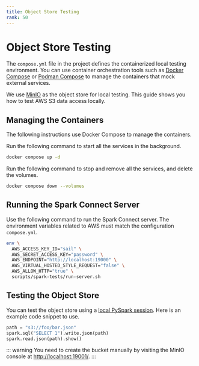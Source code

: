 ```yaml
---
title: Object Store Testing
rank: 50
---
```


# Object Store Testing

The `compose.yml` file in the project defines the containerized local testing environment.
You can use container orchestration tools such as [Docker Compose](https://docs.docker.com/compose/)
or [Podman Compose](https://github.com/containers/podman-compose) to manage the containers that mock external services.

We use [MinIO](https://min.io/) as the object store for local testing.
This guide shows you how to test AWS S3 data access locally.

## Managing the Containers

<!-- TODO: add instructions for Podman Compose -->

The following instructions use Docker Compose to manage the containers.

Run the following command to start all the services in the background.

```bash
docker compose up -d
```

Run the following command to stop and remove all the services, and delete the volumes.

```bash
docker compose down --volumes
```

## Running the Spark Connect Server

Use the following command to run the Spark Connect server.
The environment variables related to AWS must match the configuration `compose.yml`.

```bash
env \
  AWS_ACCESS_KEY_ID="sail" \
  AWS_SECRET_ACCESS_KEY="password" \
  AWS_ENDPOINT="http://localhost:19000" \
  AWS_VIRTUAL_HOSTED_STYLE_REQUEST="false" \
  AWS_ALLOW_HTTP="true" \
  scripts/spark-tests/run-server.sh
```

## Testing the Object Store

You can test the object store using a [local PySpark session](./pyspark-local.md).
Here is an example code snippet to use.

```python
path = "s3://foo/bar.json"
spark.sql("SELECT 1").write.json(path)
spark.read.json(path).show()
```

::: warning
You need to create the bucket manually by visiting the MinIO console at <http://localhost:19001/>.
:::
